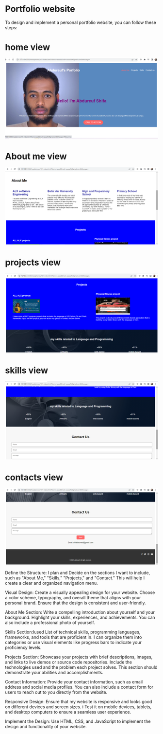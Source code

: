 # Portfolio website
To design and implement a personal portfolio website, you can follow these steps:
# home view
![Image Alt Text](images/1.png)
# About me view
![Image Alt Text](images/2.png)
# projects view
![Image Alt Text](images/3.png)
# skills view
![Image Alt Text](images/4.png)
# contacts view
![Image Alt Text](images/5.png)

Define the Structure: I plan and  Decide on the sections I want to include, such as "About Me," "Skills," "Projects," and "Contact." This will help I create a clear and organized navigation menu.

Visual Design: Create a visually appealing design for your website. Choose a color scheme, typography, and overall theme that aligns with your personal brand. Ensure that the design is consistent and user-friendly.

About Me Section: Write a compelling introduction about yourself and your background. Highlight your skills, experiences, and achievements. You can also include a professional photo of yourself.

Skills Section:Iused  List of technical skills, programming languages, frameworks, and tools that  are proficient in. I can organize them into categories or use visual elements like progress bars to indicate your proficiency levels.

Projects Section: Showcase your projects with brief descriptions, images, and links to live demos or source code repositories. Include the technologies used and the problem each project solves. This section should demonstrate your abilities and accomplishments.

Contact Information: Provide your contact information, such as email address and social media profiles. You can also include a contact form for users to reach out to you directly from the website.

Responsive Design: Ensure that my website is responsive and looks good on different devices and screen sizes. i Test it on mobile devices, tablets, and desktop computers to ensure a seamless user experience.

Implement the Design: Use HTML, CSS, and JavaScript to implement the design and functionality of your website.